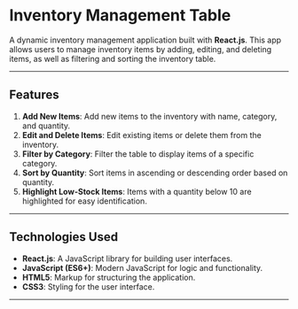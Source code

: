 # Inventory Management Table

A dynamic inventory management application built with **React.js**. This app allows users to manage inventory items by adding, editing, and deleting items, as well as filtering and sorting the inventory table.

---

## Features

1. **Add New Items**: Add new items to the inventory with name, category, and quantity.
2. **Edit and Delete Items**: Edit existing items or delete them from the inventory.
3. **Filter by Category**: Filter the table to display items of a specific category.
4. **Sort by Quantity**: Sort items in ascending or descending order based on quantity.
5. **Highlight Low-Stock Items**: Items with a quantity below 10 are highlighted for easy identification.

---

## Technologies Used

- **React.js**: A JavaScript library for building user interfaces.
- **JavaScript (ES6+)**: Modern JavaScript for logic and functionality.
- **HTML5**: Markup for structuring the application.
- **CSS3**: Styling for the user interface.

---

